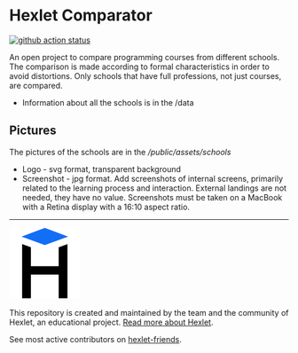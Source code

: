 # Hexlet Comparator

[![github action status](https://github.com/hexlet/hexlet-comparator/workflows/Main/badge.svg)](https://actions-badge.atrox.dev/hexlet/hexlet-comparator/goto?ref=main)

An open project to compare programming courses from different schools. The comparison is made according to formal characteristics in order to avoid distortions. Only schools that have full professions, not just courses, are compared.

* Information about all the schools is in the /data

## Pictures

The pictures of the schools are in the */public/assets/schools*

* Logo - svg format, transparent background
* Screenshot - jpg format. Add screenshots of internal screens, primarily related to the learning process and interaction. External landings are not needed, they have no value. Screenshots must be taken on a MacBook with a Retina display with a 16:10 aspect ratio.

---

[![Hexlet Ltd. logo](https://raw.githubusercontent.com/Hexlet/assets/master/images/hexlet_logo128.png)](https://hexlet.io/?utm_source=github&utm_medium=link&utm_campaign=exercises-javascript)

This repository is created and maintained by the team and the community of Hexlet, an educational project. [Read more about Hexlet](https://hexlet.io/?utm_source=github&utm_medium=link&utm_campaign=hexlet-comparator).

See most active contributors on [hexlet-friends](https://friends.hexlet.io/).
